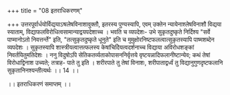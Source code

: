+++
title = "08 इतराधिकरणम्"

+++
उत्तरपूर्वार्धयोर्विद्ययाऽश्रलेषविनाशावुक्तौ, इतरस्य पुण्यस्यापि, एवम् उक्तेन न्यायेनाश्लेषविनाशौ विद्यया स्याताम्, विद्याफलविरोधित्वसामान्याद्वयपदेशाच्च । भवति च व्यपदेशः- उभे सुकृतदुष्कृते निर्दिश्य "सर्वे पाप्मानोऽतो निवत्तर्न्ते" इति, "तत्सुकृतदुष्कृते धूनुते" इति च मुमुक्षोरनिष्टफलत्वात्सुकृतस्यापि पाष्मशब्देन व्यपदेशः । सुकृतस्यापि शास्त्रीयत्वात्तत्फलस्य केषांचिदिेयत्वदर्शनाच्च विद्याया अविरोधशङ्कां निवर्तयितुमतिदेशः । ननु विदुषोऽपि सेतिकतर्व्यताकोपासननिर्वृत्तये वृष्टयन्नादिफलानीष्टान्येव; कथं तेषां विरोधाद्विनाश उच्यते; तत्राह- पाते तु इति । शरीरपाते तु तेषां विनाशः, शरीपाताद्वर्ध्वं तु विद्यानुगुणदृष्टफलानि सुकृतानिनश्यन्तीत्यर्थः ।। 14 ।।

।। इतराधिकरणं समाप्तम् ।।